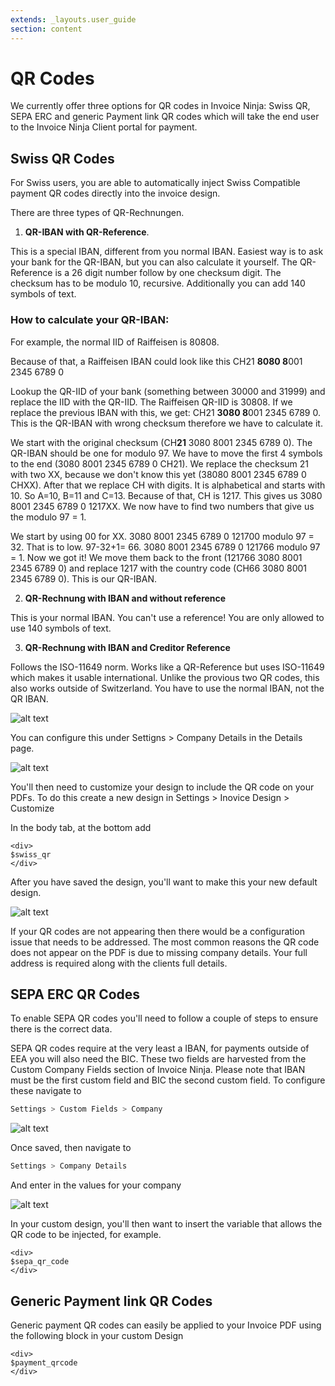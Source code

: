 ```yaml
---
extends: _layouts.user_guide 
section: content
---
```


# QR Codes

We currently offer three options for QR codes in Invoice Ninja: Swiss QR, SEPA ERC and generic Payment link QR codes which will take the end user to the Invoice Ninja Client portal for payment.

## Swiss QR Codes

For Swiss users, you are able to automatically inject Swiss Compatible payment QR codes directly into the invoice design.

There are three types of QR-Rechnungen. 

1. **QR-IBAN with QR-Reference**. 

This is a special IBAN, different from you normal IBAN. Easiest way is to ask your bank for the QR-IBAN, but you can also calculate it yourself. 
The QR-Reference is a 26 digit number follow by one checksum digit. The checksum has to be modulo 10, recursive. Additionally you can add 140 symbols of text.

### How to calculate your QR-IBAN:

For example, the normal IID of Raiffeisen is 80808. 

Because of that, a Raiffeisen IBAN could look like this  CH21 **8080 8**001 2345 6789 0

Lookup the QR-IID of your bank (something between 30000 and 31999) and replace the IID with the QR-IID. The Raiffeisen QR-IID is 30808. If we replace the previous IBAN with this, we get:  CH21 **3080 8**001 2345 6789 0. This is the QR-IBAN with wrong checksum therefore we have to calculate it. 

We start with the original checksum (CH**21** 3080 8001 2345 6789 0). The QR-IBAN should be one for modulo 97. We have to move the first 4 symbols to the end (3080 8001 2345 6789 0 CH21). We replace the checksum 21 with two XX, because we don't know this yet (38080 8001 2345 6789 0 CHXX). After that we replace CH with digits. It is alphabetical and starts with 10. So A=10, B=11 and C=13. Because of that, CH is 1217. This gives us 3080 8001 2345 6789 0 1217XX. We now have to find two numbers that give us the modulo 97 = 1. 

We start by using 00 for XX. 3080 8001 2345 6789 0 121700 modulo 97 = 32. That is to low. 97-32+1= 66.  3080 8001 2345 6789 0 121766 modulo 97 = 1. Now we got it! We move them back to the front (121766 3080 8001 2345 6789 0) and replace 1217 with the country code (CH66 3080 8001 2345 6789 0). This is our QR-IBAN. 


2. **QR-Rechnung with IBAN and without reference**

This is your normal IBAN. You can't use a reference! You are only allowed to use 140 symbols of text.

3. **QR-Rechnung with IBAN and Creditor Reference**

Follows the ISO-11649 norm. Works like a QR-Reference but uses ISO-11649 which makes it usable international. Unlike the provious two QR codes, this also works outside of Switzerland. You have to use the normal IBAN, not the QR IBAN. 

![alt text](/assets/images/pdf_customization/swiss_qrcode1.png "Swiss QR Codes")

You can configure this under Settigns > Company Details in the Details page.


![alt text](/assets/images/pdf_customization/swiss_qrcode3.png "Swiss QR Codes")

You'll then need to customize your design to include the QR code on your PDFs. To do this create a new design in Settings > Inovice Design > Customize

In the body tab, at the bottom add

```
<div>
$swiss_qr
</div>
```

After you have saved the design, you'll want to make this your new default design.


![alt text](/assets/images/pdf_customization/swiss_qrcode2.png "Swiss QR Codes")


If your QR codes are not appearing then there would be a configuration issue that needs to be addressed. The most common reasons the QR code does not appear on the PDF is due to missing company details. Your full address is required along with the clients full details.

## SEPA ERC QR Codes

To enable SEPA QR codes you'll need to follow a couple of steps to ensure there is the correct data.

SEPA QR codes require at the very least a IBAN, for payments outside of EEA you will also need the BIC. These two fields are harvested from the Custom Company Fields section of Invoice Ninja. Please note that IBAN must be the first custom field and BIC the second custom field. To configure these navigate to

```bash
Settings > Custom Fields > Company
``` 

![alt text](/assets/images/user_guide/iban_bic.png "IBAN and BIC configuration")


Once saved, then navigate to

```bash
Settings > Company Details
``` 

And enter in the values for your company

![alt text](/assets/images/user_guide/iban_bic_2.png "IBAN and BIC configuration")


In your custom design, you'll then want to insert the variable that allows the QR code to be injected, for example.


```
<div>
$sepa_qr_code
</div>
```

## Generic Payment link QR Codes


Generic payment QR codes can easily be applied to your Invoice PDF using the following block in your custom Design


```
<div>
$payment_qrcode
</div>
```

